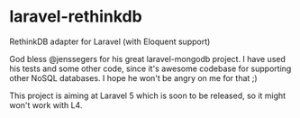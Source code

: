 laravel-rethinkdb
=================

RethinkDB adapter for Laravel (with Eloquent support)

God bless @jenssegers for his great laravel-mongodb project. I have used his tests and some other code, since it's awesome codebase for supporting other NoSQL databases. I hope he won't be angry on me for that ;)

This project is aiming at Laravel 5 which is soon to be released, so it might won't work with L4.
